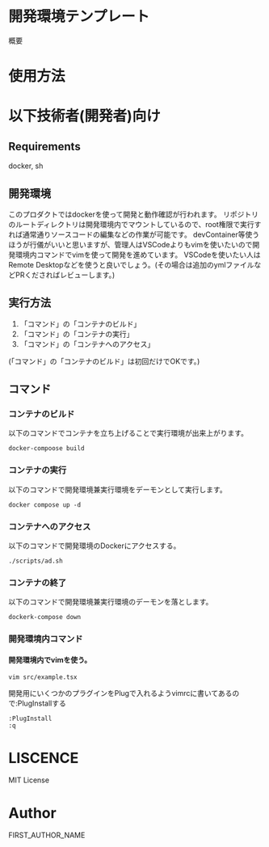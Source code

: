 # 開発環境テンプレート

概要

# 使用方法


# 以下技術者(開発者)向け

## Requirements

docker, sh

## 開発環境

このプロダクトではdockerを使って開発と動作確認が行われます。
リポジトリのルートディレクトリは開発環境内でマウントしているので、root権限で実行すれば通常通りソースコードの編集などの作業が可能です。
devContainer等使うほうが行儀がいいと思いますが、管理人はVSCodeよりもvimを使いたいので開発環境内コマンドでvimを使って開発を進めています。
VSCodeを使いたい人はRemote Desktopなどを使うと良いでしょう。(その場合は追加のymlファイルなどPRくださればレビューします。)

## 実行方法

1. 「コマンド」の「コンテナのビルド」
2. 「コマンド」の「コンテナの実行」
3. 「コマンド」の「コンテナへのアクセス」

(「コマンド」の「コンテナのビルド」は初回だけでOKです。)

## コマンド

### コンテナのビルド

以下のコマンドでコンテナを立ち上げることで実行環境が出来上がります。

```
docker-compoose build
```

### コンテナの実行

以下のコマンドで開発環境兼実行環境をデーモンとして実行します。

```
docker compose up -d
```

### コンテナへのアクセス

以下のコマンドで開発環境のDockerにアクセスする。

```
./scripts/ad.sh
```

### コンテナの終了

以下のコマンドで開発環境兼実行環境のデーモンを落とします。

```
dockerk-compose down
```


### 開発環境内コマンド

#### 開発環境内でvimを使う。

```
vim src/example.tsx
```

開発用にいくつかのプラグインをPlugで入れるようvimrcに書いてあるので:PlugInstallする

```
:PlugInstall
:q
```

# LISCENCE

MIT License

# Author

FIRST_AUTHOR_NAME
